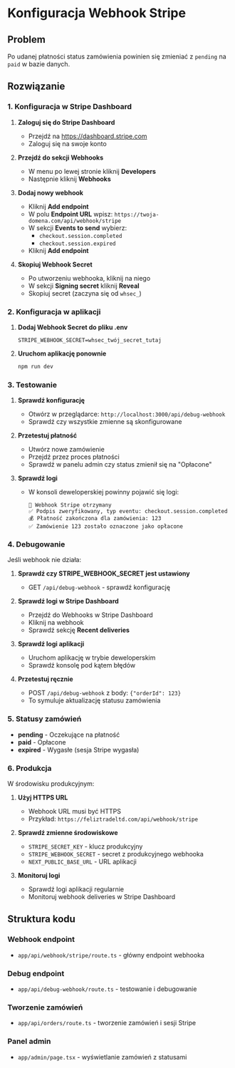 # Konfiguracja Webhook Stripe

## Problem
Po udanej płatności status zamówienia powinien się zmieniać z `pending` na `paid` w bazie danych.

## Rozwiązanie

### 1. Konfiguracja w Stripe Dashboard

1. **Zaloguj się do Stripe Dashboard**
   - Przejdź na https://dashboard.stripe.com
   - Zaloguj się na swoje konto

2. **Przejdź do sekcji Webhooks**
   - W menu po lewej stronie kliknij **Developers**
   - Następnie kliknij **Webhooks**

3. **Dodaj nowy webhook**
   - Kliknij **Add endpoint**
   - W polu **Endpoint URL** wpisz: `https://twoja-domena.com/api/webhook/stripe`
   - W sekcji **Events to send** wybierz:
     - `checkout.session.completed`
     - `checkout.session.expired`
   - Kliknij **Add endpoint**

4. **Skopiuj Webhook Secret**
   - Po utworzeniu webhooka, kliknij na niego
   - W sekcji **Signing secret** kliknij **Reveal**
   - Skopiuj secret (zaczyna się od `whsec_`)

### 2. Konfiguracja w aplikacji

1. **Dodaj Webhook Secret do pliku .env**
   ```env
   STRIPE_WEBHOOK_SECRET=whsec_twój_secret_tutaj
   ```

2. **Uruchom aplikację ponownie**
   ```bash
   npm run dev
   ```

### 3. Testowanie

1. **Sprawdź konfigurację**
   - Otwórz w przeglądarce: `http://localhost:3000/api/debug-webhook`
   - Sprawdź czy wszystkie zmienne są skonfigurowane

2. **Przetestuj płatność**
   - Utwórz nowe zamówienie
   - Przejdź przez proces płatności
   - Sprawdź w panelu admin czy status zmienił się na "Opłacone"

3. **Sprawdź logi**
   - W konsoli deweloperskiej powinny pojawić się logi:
     ```
     🔔 Webhook Stripe otrzymany
     ✅ Podpis zweryfikowany, typ eventu: checkout.session.completed
     💰 Płatność zakończona dla zamówienia: 123
     ✅ Zamówienie 123 zostało oznaczone jako opłacone
     ```

### 4. Debugowanie

Jeśli webhook nie działa:

1. **Sprawdź czy STRIPE_WEBHOOK_SECRET jest ustawiony**
   - GET `/api/debug-webhook` - sprawdź konfigurację

2. **Sprawdź logi w Stripe Dashboard**
   - Przejdź do Webhooks w Stripe Dashboard
   - Kliknij na webhook
   - Sprawdź sekcję **Recent deliveries**

3. **Sprawdź logi aplikacji**
   - Uruchom aplikację w trybie deweloperskim
   - Sprawdź konsolę pod kątem błędów

4. **Przetestuj ręcznie**
   - POST `/api/debug-webhook` z body: `{"orderId": 123}`
   - To symuluje aktualizację statusu zamówienia

### 5. Statusy zamówień

- **pending** - Oczekujące na płatność
- **paid** - Opłacone
- **expired** - Wygasłe (sesja Stripe wygasła)

### 6. Produkcja

W środowisku produkcyjnym:

1. **Użyj HTTPS URL**
   - Webhook URL musi być HTTPS
   - Przykład: `https://feliztradeltd.com/api/webhook/stripe`

2. **Sprawdź zmienne środowiskowe**
   - `STRIPE_SECRET_KEY` - klucz produkcyjny
   - `STRIPE_WEBHOOK_SECRET` - secret z produkcyjnego webhooka
   - `NEXT_PUBLIC_BASE_URL` - URL aplikacji

3. **Monitoruj logi**
   - Sprawdź logi aplikacji regularnie
   - Monitoruj webhook deliveries w Stripe Dashboard

## Struktura kodu

### Webhook endpoint
- `app/api/webhook/stripe/route.ts` - główny endpoint webhooka

### Debug endpoint
- `app/api/debug-webhook/route.ts` - testowanie i debugowanie

### Tworzenie zamówień
- `app/api/orders/route.ts` - tworzenie zamówień i sesji Stripe

### Panel admin
- `app/admin/page.tsx` - wyświetlanie zamówień z statusami 